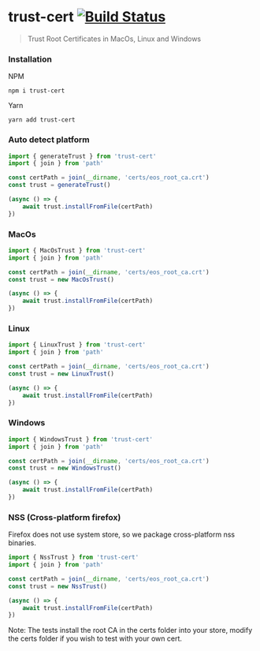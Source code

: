 # trust-cert [![Build Status](https://travis-ci.com/jafri/trust-cert.svg?branch=master)](https://travis-ci.com/jafri/trust-cert)

> Trust Root Certificates in MacOs, Linux and Windows

### Installation
NPM
```
npm i trust-cert
```

Yarn
```
yarn add trust-cert
```

### Auto detect platform
```js
import { generateTrust } from 'trust-cert'
import { join } from 'path'

const certPath = join(__dirname, 'certs/eos_root_ca.crt')
const trust = generateTrust()

(async () => {
    await trust.installFromFile(certPath)
})
```

### MacOs
```js
import { MacOsTrust } from 'trust-cert'
import { join } from 'path'

const certPath = join(__dirname, 'certs/eos_root_ca.crt')
const trust = new MacOsTrust()

(async () => {
    await trust.installFromFile(certPath)
})
```


### Linux
```js
import { LinuxTrust } from 'trust-cert'
import { join } from 'path'

const certPath = join(__dirname, 'certs/eos_root_ca.crt')
const trust = new LinuxTrust()

(async () => {
    await trust.installFromFile(certPath)
})
```

### Windows
```js
import { WindowsTrust } from 'trust-cert'
import { join } from 'path'

const certPath = join(__dirname, 'certs/eos_root_ca.crt')
const trust = new WindowsTrust()

(async () => {
    await trust.installFromFile(certPath)
})
```

### NSS (Cross-platform firefox)
Firefox does not use system store, so we package cross-platform nss binaries.

```js
import { NssTrust } from 'trust-cert'
import { join } from 'path'

const certPath = join(__dirname, 'certs/eos_root_ca.crt')
const trust = new NssTrust()

(async () => {
    await trust.installFromFile(certPath)
})
```

Note: The tests install the root CA in the certs folder into your store, modify the certs folder if you wish to test with your own cert.